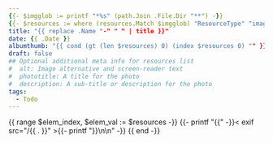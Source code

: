 ```yaml
---
{{- $imgglob := printf "*%s" (path.Join .File.Dir "**") -}}
{{- $resources := where (resources.Match $imgglob) "ResourceType" "image" }}
title: "{{ replace .Name "-" " " | title }}"
date: {{ .Date }}
albumthumb: "{{ cond (gt (len $resources) 0) (index $resources 0) "" }}"
draft: false
## Optional additional meta info for resources list
#  alt: Image alternative and screen-reader text
#  phototitle: A title for the photo
#  description: A sub-title or description for the photo
tags:
  - Todo
---
```


{{ range $elem_index, $elem_val := $resources -}}
{{- printf "{{" -}}< exif src="/{{ . }}" >{{- printf "}}\n\n" -}}
{{ end -}}


